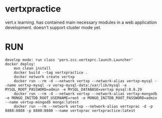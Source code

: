# vertxpractice
 vert.x learning. 
 has contained main necessary modules in a web application development.
 doesn't support cluster mode yet.

# RUN
    develop mode: run class 'pers.zcc.vertxprc.launch.Launcher'
    docker deploy:
        mvn clean install 
        docker build --tag vertxpractice .
        docker network create vertxp
        docker run --rm -d --network vertxp --network-alias vertxp-mysql --name vertxp-mysql -v verxp-mysql-data:/var/lib/mysql -e MYSQL_ROOT_PASSWORD=admin -e MYSQL_DATABASE=vertxp mysql:8.0.29
        docker run --rm -d --network vertxp --network-alias vertxp-mongodb -e MONGO_INITDB_ROOT_USERNAME=root -e MONGO_INITDB_ROOT_PASSWORD=admin --name vertxp-mongodb mongo:latest
        docker run --rm --network vertxp --network-alias vertxprac -d -p 8888:8888 -p 8880:8880 --name vertxprac vertxpractice:latest